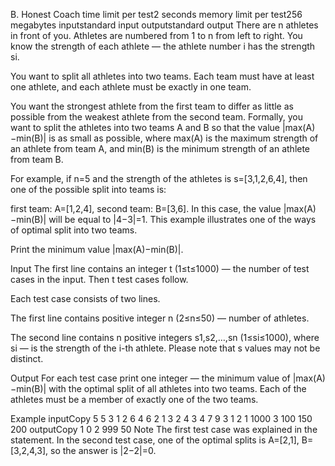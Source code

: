 B. Honest Coach
time limit per test2 seconds
memory limit per test256 megabytes
inputstandard input
outputstandard output
There are n athletes in front of you. Athletes are numbered from 1 to n from left to right. You know the strength of each athlete — the athlete number i has the strength si.

You want to split all athletes into two teams. Each team must have at least one athlete, and each athlete must be exactly in one team.

You want the strongest athlete from the first team to differ as little as possible from the weakest athlete from the second team. Formally, you want to split the athletes into two teams A and B so that the value |max(A)−min(B)| is as small as possible, where max(A) is the maximum strength of an athlete from team A, and min(B) is the minimum strength of an athlete from team B.

For example, if n=5 and the strength of the athletes is s=[3,1,2,6,4], then one of the possible split into teams is:

first team: A=[1,2,4],
second team: B=[3,6].
In this case, the value |max(A)−min(B)| will be equal to |4−3|=1. This example illustrates one of the ways of optimal split into two teams.

Print the minimum value |max(A)−min(B)|.

Input
The first line contains an integer t (1≤t≤1000) — the number of test cases in the input. Then t test cases follow.

Each test case consists of two lines.

The first line contains positive integer n (2≤n≤50) — number of athletes.

The second line contains n positive integers s1,s2,…,sn (1≤si≤1000), where si — is the strength of the i-th athlete. Please note that s values may not be distinct.

Output
For each test case print one integer — the minimum value of |max(A)−min(B)| with the optimal split of all athletes into two teams. Each of the athletes must be a member of exactly one of the two teams.

Example
inputCopy
5
5
3 1 2 6 4
6
2 1 3 2 4 3
4
7 9 3 1
2
1 1000
3
100 150 200
outputCopy
1
0
2
999
50
Note
The first test case was explained in the statement. In the second test case, one of the optimal splits is A=[2,1], B=[3,2,4,3], so the answer is |2−2|=0.